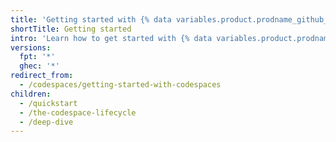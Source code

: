 ```yaml
---
title: 'Getting started with {% data variables.product.prodname_github_codespaces %}'
shortTitle: Getting started
intro: 'Learn how to get started with {% data variables.product.prodname_github_codespaces %}, then find out more about how a codespace works.'
versions:
  fpt: '*'
  ghec: '*'
redirect_from:
  - /codespaces/getting-started-with-codespaces
children:
  - /quickstart
  - /the-codespace-lifecycle
  - /deep-dive
---
```


